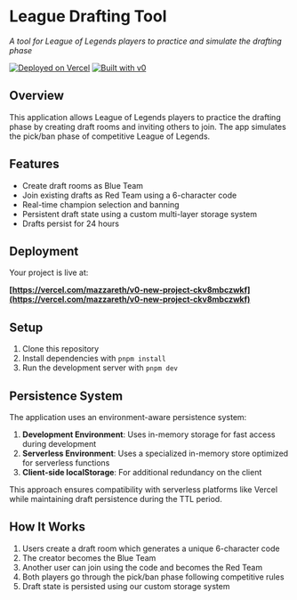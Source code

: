 # League Drafting Tool

*A tool for League of Legends players to practice and simulate the drafting phase*

[![Deployed on Vercel](https://img.shields.io/badge/Deployed%20on-Vercel-black?style=for-the-badge&logo=vercel)](https://vercel.com/mazzareth/v0-new-project-ckv8mbczwkf)
[![Built with v0](https://img.shields.io/badge/Built%20with-v0.dev-black?style=for-the-badge)](https://v0.dev/chat/projects/CkV8mBcZwkf)

## Overview

This application allows League of Legends players to practice the drafting phase by creating draft rooms and inviting others to join. The app simulates the pick/ban phase of competitive League of Legends.

## Features

- Create draft rooms as Blue Team
- Join existing drafts as Red Team using a 6-character code
- Real-time champion selection and banning
- Persistent draft state using a custom multi-layer storage system
- Drafts persist for 24 hours

## Deployment

Your project is live at:

**[https://vercel.com/mazzareth/v0-new-project-ckv8mbczwkf](https://vercel.com/mazzareth/v0-new-project-ckv8mbczwkf)**

## Setup

1. Clone this repository
2. Install dependencies with `pnpm install`
3. Run the development server with `pnpm dev`

## Persistence System

The application uses an environment-aware persistence system:

1. **Development Environment**: Uses in-memory storage for fast access during development
2. **Serverless Environment**: Uses a specialized in-memory store optimized for serverless functions
3. **Client-side localStorage**: For additional redundancy on the client

This approach ensures compatibility with serverless platforms like Vercel while maintaining draft persistence during the TTL period.

## How It Works

1. Users create a draft room which generates a unique 6-character code
2. The creator becomes the Blue Team
3. Another user can join using the code and becomes the Red Team
4. Both players go through the pick/ban phase following competitive rules
5. Draft state is persisted using our custom storage system

